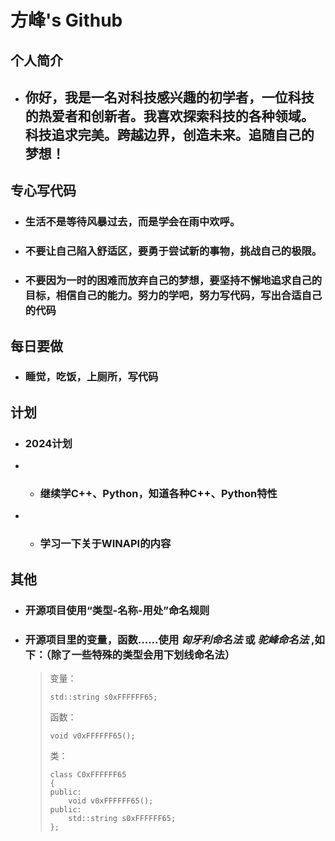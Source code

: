 # **方峰's Github**

## **个人简介**

- ## **你好，我是一名对科技感兴趣的初学者，一位科技的热爱者和创新者。我喜欢探索科技的各种领域。科技追求完美。跨越边界，创造未来。追随自己的梦想！**

## **专心写代码**

- ### **生活不是等待风暴过去，而是学会在雨中欢呼。**
- ### **不要让自己陷入舒适区，要勇于尝试新的事物，挑战自己的极限。**
- ### **不要因为一时的困难而放弃自己的梦想，要坚持不懈地追求自己的目标，相信自己的能力。努力的学吧，努力写代码，写出合适自己的代码**

## **每日要做**

- ### **睡觉，吃饭，上厕所，写代码**

## **计划**

- ### **2024计划**
- * ### **继续学C++、Python，知道各种C++、Python特性**
- * ### **学习一下关于WINAPI的内容**

## **其他**
- ### **开源项目使用“类型-名称-用处”命名规则**  
- ### **开源项目里的变量，函数......使用 *匈牙利命名法* 或 *驼峰命名法* ,如下：（除了一些特殊的类型会用下划线命名法）**
  
  > 变量：
  > 
  > ```
  > std::string s0xFFFFFF65;
  > ```
  > 
  > 函数：
  > 
  > ```
  > void v0xFFFFFF65();
  > ```
  > 
  > 类：
  > 
  > ```
  > class C0xFFFFFF65
  > {
  > public:
  > 	void v0xFFFFFF65();
  > public:
  > 	std::string s0xFFFFFF65;
  > };
  > ```


